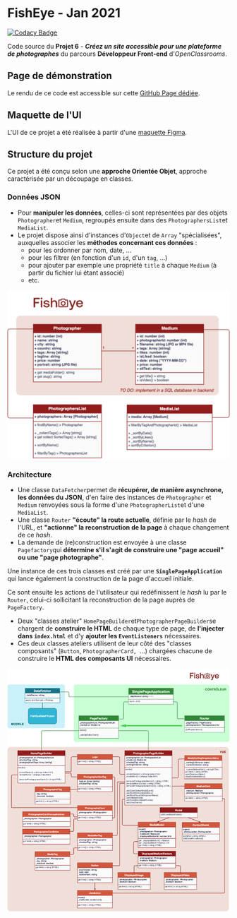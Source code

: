 # FishEye - Jan 2021

[![Codacy Badge](https://api.codacy.com/project/badge/Grade/e57e0c50308f490bbcc5efd361e09a70)](https://app.codacy.com/gh/logic-fabric/fisheye?utm_source=github.com&utm_medium=referral&utm_content=logic-fabric/fisheye&utm_campaign=Badge_Grade_Settings)

Code source du **Projet 6** - **_Créez un site accessible pour une plateforme de photographes_** du parcours **Développeur Front-end** d'_OpenClassrooms_.

## Page de démonstration

Le rendu de ce code est accessible sur cette [GitHub Page dédiée](https://logic-fabric.github.io/LoicMangin_6_29012021/).

## Maquette de l'UI

L'UI de ce projet a été réalisée à partir d'une [maquette Figma](https://www.figma.com/file/pt8xJxC1QffW4HX16QhGZJ/UI-Design-FishEye-FR).

## Structure du projet

Ce projet a été conçu selon une **approche Orientée Objet**, approche caractérisée par un découpage en classes.

### Données JSON

- Pour **manipuler les données**, celles-ci sont représentées par des objets `Photographer`et `Medium`, regroupés ensuite dans des `PhotographersList`et `MediaList`.
- Le projet dispose ainsi d'instances d'`Object`et de `Array` "spécialisées", auxquelles associer les **méthodes concernant ces données** :
  - pour les ordonner par nom, date, ...
  - pour les filtrer (en fonction d'un `id`, d'un `tag`, ...)
  - pour ajouter par exemple une propriété `title` à chaque `Medium` (à partir du fichier lui étant associé)
  - etc.

![Diagramme de classes (données)](./doc/data-class-diagram.png)

### Architecture

- Une classe `DataFetcher`permet de **récupérer, de manière asynchrone, les données du JSON**, d'en faire des instances de `Photographer` et `Medium` renvoyées sous la forme d'une `PhotographerList`et  d'une `MediaList`.
- Une classe `Router` **"écoute" la route actuelle**, définie par le *hash* de l'URL, et **"actionne" la reconstruction de la page** à chaque changement de ce *hash*.
- La demande de (re)construction est envoyée à une classe `Pagefactory`qui **détermine s'il s'agit de construire une "page accueil" ou une "page photographe"**.

Une instance de ces trois classes est créé par une **`SinglePageApplication`** qui lance également la construction de la page d'accueil initiale.

Ce sont ensuite les actions de l'utilisateur qui redéfinissent le *hash* lu par le `Router`, celui-ci sollicitant la reconstruction de la page auprès de `PageFactory`.

- Deux "classes atelier" `HomePageBuilder`et`PhotographerPageBuilder`se chargent de **construire le HTML** de chaque type de page, de **l'injecter dans `index.html`** et d'y **ajouter les `EventListeners`** nécessaires.
- Ces deux classes ateliers utilisent de leur côté des "classes composants" (`Button`, `PhotographerCard, `...)  chargées chacune de construire le **HTML des composants UI** nécessaires.

![Diagramme de classes (architecture)](./doc/architecture-class-diagram.png)
